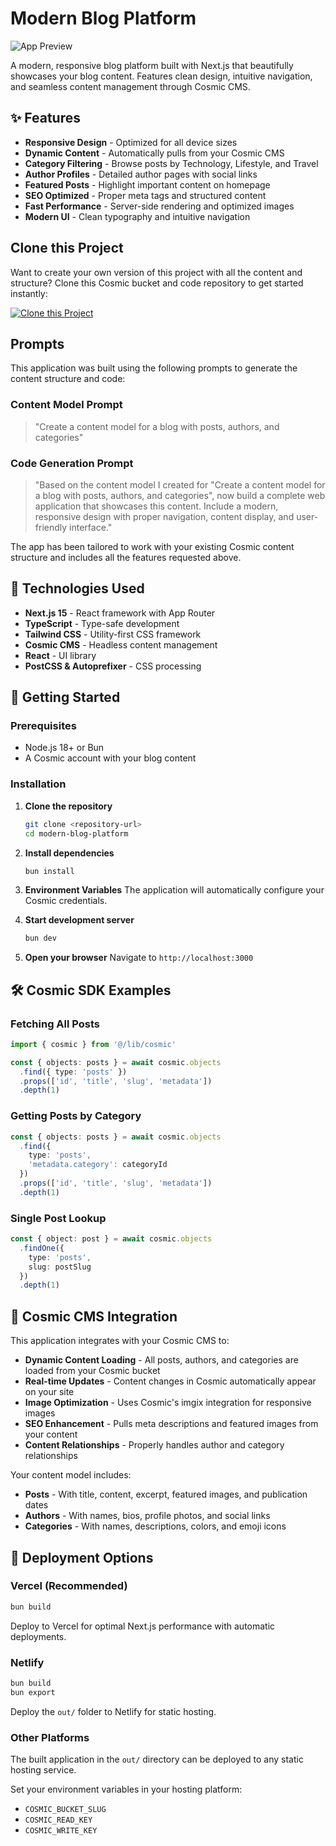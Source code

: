 # Modern Blog Platform

![App Preview](https://imgix.cosmicjs.com/33c60f40-af83-11f0-8dcc-651091f6a7c0-photo-1677442136019-21780ecad995-1761163846354.jpg?w=1200&h=300&fit=crop&auto=format,compress)

A modern, responsive blog platform built with Next.js that beautifully showcases your blog content. Features clean design, intuitive navigation, and seamless content management through Cosmic CMS.

## ✨ Features

- **Responsive Design** - Optimized for all device sizes
- **Dynamic Content** - Automatically pulls from your Cosmic CMS
- **Category Filtering** - Browse posts by Technology, Lifestyle, and Travel
- **Author Profiles** - Detailed author pages with social links
- **Featured Posts** - Highlight important content on homepage
- **SEO Optimized** - Proper meta tags and structured content
- **Fast Performance** - Server-side rendering and optimized images
- **Modern UI** - Clean typography and intuitive navigation

## Clone this Project

Want to create your own version of this project with all the content and structure? Clone this Cosmic bucket and code repository to get started instantly:

[![Clone this Project](https://img.shields.io/badge/Clone%20this%20Project-29abe2?style=for-the-badge&logo=cosmic&logoColor=white)](https://app.cosmic-staging.com/projects/new?clone_bucket=68f939f84a780083bd018f47&clone_repository=68f93b784a780083bd018f65)

## Prompts

This application was built using the following prompts to generate the content structure and code:

### Content Model Prompt

> "Create a content model for a blog with posts, authors, and categories"

### Code Generation Prompt

> "Based on the content model I created for "Create a content model for a blog with posts, authors, and categories", now build a complete web application that showcases this content. Include a modern, responsive design with proper navigation, content display, and user-friendly interface."

The app has been tailored to work with your existing Cosmic content structure and includes all the features requested above.

## 🚀 Technologies Used

- **Next.js 15** - React framework with App Router
- **TypeScript** - Type-safe development
- **Tailwind CSS** - Utility-first CSS framework
- **Cosmic CMS** - Headless content management
- **React** - UI library
- **PostCSS & Autoprefixer** - CSS processing

## 🏁 Getting Started

### Prerequisites

- Node.js 18+ or Bun
- A Cosmic account with your blog content

### Installation

1. **Clone the repository**
   ```bash
   git clone <repository-url>
   cd modern-blog-platform
   ```

2. **Install dependencies**
   ```bash
   bun install
   ```

3. **Environment Variables**
   The application will automatically configure your Cosmic credentials.

4. **Start development server**
   ```bash
   bun dev
   ```

5. **Open your browser**
   Navigate to `http://localhost:3000`

## 🛠 Cosmic SDK Examples

### Fetching All Posts
```typescript
import { cosmic } from '@/lib/cosmic'

const { objects: posts } = await cosmic.objects
  .find({ type: 'posts' })
  .props(['id', 'title', 'slug', 'metadata'])
  .depth(1)
```

### Getting Posts by Category
```typescript
const { objects: posts } = await cosmic.objects
  .find({ 
    type: 'posts',
    'metadata.category': categoryId 
  })
  .props(['id', 'title', 'slug', 'metadata'])
  .depth(1)
```

### Single Post Lookup
```typescript
const { object: post } = await cosmic.objects
  .findOne({
    type: 'posts',
    slug: postSlug
  })
  .depth(1)
```

## 🎨 Cosmic CMS Integration

This application integrates with your Cosmic CMS to:

- **Dynamic Content Loading** - All posts, authors, and categories are loaded from your Cosmic bucket
- **Real-time Updates** - Content changes in Cosmic automatically appear on your site
- **Image Optimization** - Uses Cosmic's imgix integration for responsive images
- **SEO Enhancement** - Pulls meta descriptions and featured images from your content
- **Content Relationships** - Properly handles author and category relationships

Your content model includes:
- **Posts** - With title, content, excerpt, featured images, and publication dates
- **Authors** - With names, bios, profile photos, and social links  
- **Categories** - With names, descriptions, colors, and emoji icons

## 🚀 Deployment Options

### Vercel (Recommended)
```bash
bun build
```
Deploy to Vercel for optimal Next.js performance with automatic deployments.

### Netlify
```bash
bun build
bun export
```
Deploy the `out/` folder to Netlify for static hosting.

### Other Platforms
The built application in the `out/` directory can be deployed to any static hosting service.

Set your environment variables in your hosting platform:
- `COSMIC_BUCKET_SLUG`
- `COSMIC_READ_KEY`
- `COSMIC_WRITE_KEY`

<!-- README_END -->